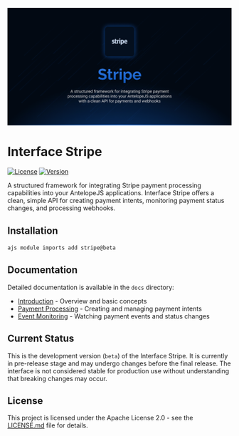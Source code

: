 ![Stripe](.github/social-card.png)

# Interface Stripe

[![License](https://img.shields.io/badge/License-Apache%202.0-blue.svg)](LICENSE.md)
[![Version](https://img.shields.io/badge/version-dev-orange.svg)](https://github.com/antelopejs/antelope)

A structured framework for integrating Stripe payment processing capabilities into your AntelopeJS applications. Interface Stripe offers a clean, simple API for creating payment intents, monitoring payment status changes, and processing webhooks.

## Installation

```bash
ajs module imports add stripe@beta
```

## Documentation

Detailed documentation is available in the `docs` directory:

- [Introduction](./docs/1.introduction.md) - Overview and basic concepts
- [Payment Processing](./docs/2.payment-processing.md) - Creating and managing payment intents
- [Event Monitoring](./docs/3.event-monitoring.md) - Watching payment events and status changes

## Current Status

This is the development version (`beta`) of the Interface Stripe. It is currently in pre-release stage and may undergo changes before the final release. The interface is not considered stable for production use without understanding that breaking changes may occur.

## License

This project is licensed under the Apache License 2.0 - see the [LICENSE.md](LICENSE.md) file for details.

